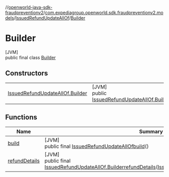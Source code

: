 //[openworld-java-sdk-fraudpreventionv2](../../../../index.md)/[com.expediagroup.openworld.sdk.fraudpreventionv2.models](../../index.md)/[IssuedRefundUpdateAllOf](../index.md)/[Builder](index.md)

# Builder

[JVM]\
public final class [Builder](index.md)

## Constructors

| | |
|---|---|
| [IssuedRefundUpdateAllOf.Builder](-issued-refund-update-all-of.-builder.md) | [JVM]<br>public [IssuedRefundUpdateAllOf.Builder](index.md)[IssuedRefundUpdateAllOf.Builder](-issued-refund-update-all-of.-builder.md)([IssuedRefundUpdateDetails](../../-issued-refund-update-details/index.md)refundDetails) |

## Functions

| Name | Summary |
|---|---|
| [build](build.md) | [JVM]<br>public final [IssuedRefundUpdateAllOf](../index.md)[build](build.md)() |
| [refundDetails](refund-details.md) | [JVM]<br>public final [IssuedRefundUpdateAllOf.Builder](index.md)[refundDetails](refund-details.md)([IssuedRefundUpdateDetails](../../-issued-refund-update-details/index.md)refundDetails) |
